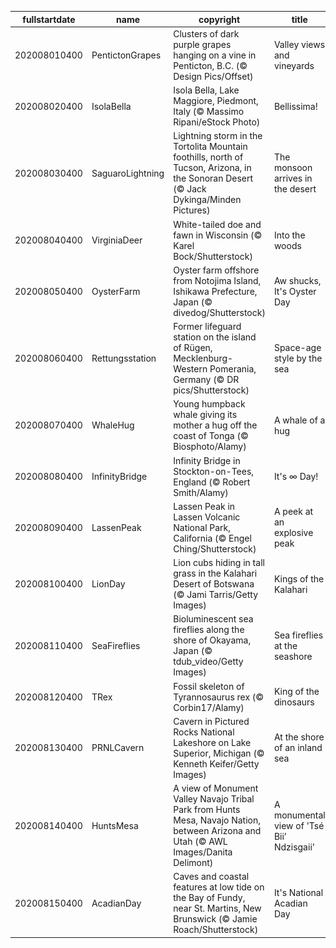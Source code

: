 |fullstartdate|name|copyright|title|image|
|--|--|--|--|--|
202008010400|PentictonGrapes|Clusters of dark purple grapes hanging on a vine in Penticton, B.C. (© Design Pics/Offset)|Valley views and vineyards|![](/en-CA/2020/08/202008010400PentictonGrapes.jpg)|
202008020400|IsolaBella|Isola Bella, Lake Maggiore, Piedmont, Italy (© Massimo Ripani/eStock Photo)|Bellissima!|![](/en-CA/2020/08/202008020400IsolaBella.jpg)|
202008030400|SaguaroLightning|Lightning storm in the Tortolita Mountain foothills, north of Tucson, Arizona, in the Sonoran Desert (© Jack Dykinga/Minden Pictures)|The monsoon arrives in the desert|![](/en-CA/2020/08/202008030400SaguaroLightning.jpg)|
202008040400|VirginiaDeer|White-tailed doe and fawn in Wisconsin (© Karel Bock/Shutterstock)|Into the woods|![](/en-CA/2020/08/202008040400VirginiaDeer.jpg)|
202008050400|OysterFarm|Oyster farm offshore from Notojima Island, Ishikawa Prefecture, Japan (© divedog/Shutterstock)|Aw shucks, It's Oyster Day|![](/en-CA/2020/08/202008050400OysterFarm.jpg)|
202008060400|Rettungsstation|Former lifeguard station on the island of Rügen, Mecklenburg-Western Pomerania, Germany (© DR pics/Shutterstock)|Space-age style by the sea|![](/en-CA/2020/08/202008060400Rettungsstation.jpg)|
202008070400|WhaleHug|Young humpback whale giving its mother a hug off the coast of Tonga (© Biosphoto/Alamy)|A whale of a hug|![](/en-CA/2020/08/202008070400WhaleHug.jpg)|
202008080400|InfinityBridge|Infinity Bridge in Stockton-on-Tees, England (© Robert Smith/Alamy)|It's ∞ Day!|![](/en-CA/2020/08/202008080400InfinityBridge.jpg)|
202008090400|LassenPeak|Lassen Peak in Lassen Volcanic National Park, California (© Engel Ching/Shutterstock)|A peek at an explosive peak|![](/en-CA/2020/08/202008090400LassenPeak.jpg)|
202008100400|LionDay|Lion cubs hiding in tall grass in the Kalahari Desert of Botswana (© Jami Tarris/Getty Images)|Kings of the Kalahari|![](/en-CA/2020/08/202008100400LionDay.jpg)|
202008110400|SeaFireflies|Bioluminescent sea fireflies along the shore of Okayama, Japan (© tdub_video/Getty Images)|Sea fireflies at the seashore|![](/en-CA/2020/08/202008110400SeaFireflies.jpg)|
202008120400|TRex|Fossil skeleton of Tyrannosaurus rex (© Corbin17/Alamy)|King of the dinosaurs|![](/en-CA/2020/08/202008120400TRex.jpg)|
202008130400|PRNLCavern|Cavern in Pictured Rocks National Lakeshore on Lake Superior, Michigan (© Kenneth Keifer/Getty Images)|At the shore of an inland sea|![](/en-CA/2020/08/202008130400PRNLCavern.jpg)|
202008140400|HuntsMesa|A view of Monument Valley Navajo Tribal Park from Hunts Mesa, Navajo Nation, between Arizona and Utah (© AWL Images/Danita Delimont)|A monumental view of 'Tsé Biiʼ Ndzisgaii'|![](/en-CA/2020/08/202008140400HuntsMesa.jpg)|
202008150400|AcadianDay|Caves and coastal features at low tide on the Bay of Fundy, near St. Martins, New Brunswick (© Jamie Roach/Shutterstock)|It's National Acadian Day|![](/en-CA/2020/08/202008150400AcadianDay.jpg)|
